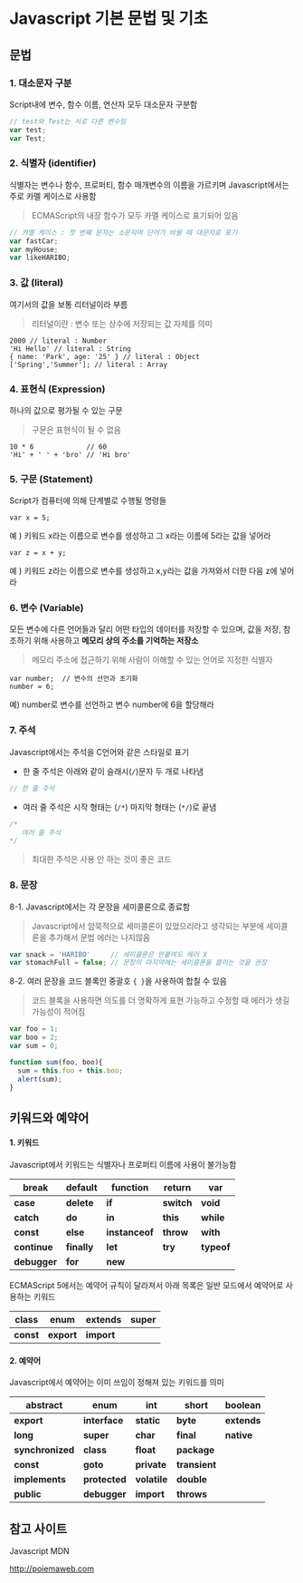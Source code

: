 # Javascript 기본 문법 및 기초

## 문법

### 1. 대소문자 구분

Script내에 변수, 함수 이름, 연산자 모두 대소문자 구분함

```javascript
// test와 Test는 서로 다른 변수임
var test;
var Test;
```

### 2. 식별자 (identifier)

식별자는 변수나 함수, 프로퍼티, 함수 매개변수의 이름을 가르키며 Javascript에서는 주로 카멜 케이스로 사용함

> ECMAScript의 내장 함수가 모두 카멜 케이스로 표기되어 있음

```javascript
// 카멜 케이스 : 첫 번째 문자는 소문자며 단어가 바뀔 때 대문자로 표기
var fastCar;
var myHouse;
var likeHARIBO;
```

### 3. 값 (literal)

여기서의 값을 보통 리터널이라 부름

> 리터널이란 : 변수 또는 상수에 저장되는 값 자체를 의미

```
2000 // literal : Number
'Hi Hello' // literal : String
{ name: 'Park', age: '25' } // literal : Object
['Spring','Summer']; // literal : Array
```

### 4. 표현식 (Expression)

하나의 값으로 평가될 수 있는 구문

> 구문은 표현식이 될 수 없음

```
10 * 6             // 60
'Hi' + ' ' + 'bro' // 'Hi bro'
```

### 5. 구문 (Statement)

Script가 컴퓨터에 의해 단계별로 수행될 명령들

```
var x = 5;
```

예 ) 키워드 x라는 이름으로 변수를 생성하고 그 x라는 이름에 5라는 값을 넣어라

```
var z = x + y;
```

예 ) 키워드 z라는 이름으로 변수를 생성하고 x,y라는 값을 가져와서 더한 다음 z에 넣어라

### 6. 변수 (Variable)

모든 변수에 다른 언어들과 달리 어떤 타입의 데이터를 저장할 수 있으며, 값을 저장, 참조하기 위해 사용하고 **메모리 상의 주소를 기억하는 저장소**

> 메모리 주소에 접근하기 위해 사람이 이해할 수 있는 언어로 지정한 식별자

```
var number;  // 변수의 선언과 초기화
number = 6;
```

예) number로 변수를 선언하고 변수 number에 6을 할당해라

### 7. 주석

Javascript에서는 주석을 C언어와 같은 스타일로 표기

- 한 줄 주석은 아래와 같이 슬래시(`/`)문자 두 개로 나타냄

```javascript
// 한 줄 주석
```

- 여러 줄 주석은 시작 형태는 (`/*`) 마지막 형태는  (`*/`)로 끝냄

```javascript
/*
   여러 줄 주석
*/
```

> 최대한 주석은 사용 안 하는 것이 좋은 코드

### 8. 문장

8-1. Javascript에서는 각 문장을 세미콜론으로 종료함

> Javascript에서 암묵적으로 세미콜론이 있었으리라고 생각되는 부분에 세미콜론을 추가해서 문법 에러는 나지않음

```javascript
var snack = 'HARIBO'     // 세미콜론은 안붙여도 에러 X
var stomachFull = false; // 문장의 마지막에는 세미콜론을 븥이는 것을 권장 
```

8-2. 여러 문장을 코드 블록인 중괄호 `{ }`을 사용하여 합칠 수 있음

> 코드 블록을 사용하면 의도를 더 명확하게 표현 가능하고 수정할 때 에러가 생길 가능성이 적어짐

```javascript
var foo = 1;
var boo = 2;
var sum = 0;

function sum(foo, boo){
  sum = this.foo + this.boo;
  alert(sum);
}
```



## 키워드와 예약어

#### 1. 키워드

Javascript에서 키워드는 식별자나 프로퍼티 이름에 사용이 불가능함

| break        | default     | function       | return     | var        |
| ------------ | ----------- | -------------- | ---------- | ---------- |
| **case**     | **delete**  | **if**         | **switch** | **void**   |
| **catch**    | **do**      | **in**         | **this**   | **while**  |
| **const**    | **else**    | **instanceof** | **throw**  | **with**   |
| **continue** | **finally** | **let**        | **try**    | **typeof** |
| **debugger** | **for**     | **new**        |            |            |

ECMAScript 5에서는 예약어 규칙이 달라져서 아래 목록은 일반 모드에서 예약어로 사용하는 키워드

| class     | enum       | extends    | super |
| --------- | ---------- | ---------- | ----- |
| **const** | **export** | **import** |       |

#### 2. 예약어

Javascript에서 예약어는 이미 쓰임이 정해져 있는 키워드를 의미

| abstract         | enum          | int          | short         | boolean     |
| ---------------- | ------------- | ------------ | ------------- | ----------- |
| **export**       | **interface** | **static**   | **byte**      | **extends** |
| **long**         | **super**     | **char**     | **final**     | **native**  |
| **synchronized** | **class**     | **float**    | **package**   |             |
| **const**        | **goto**      | **private**  | **transient** |             |
| **implements**   | **protected** | **volatile** | **double**    |             |
| **public**       | **debugger**  | **import**   | **throws**    |             |

## 참고 사이트

 Javascript MDN

http://poiemaweb.com 
